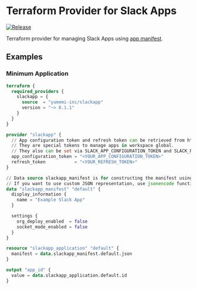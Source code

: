 # Terraform Provider for Slack Apps

[![Release](https://github.com/yumemi-inc/terraform-provider-slackapp/actions/workflows/release.yaml/badge.svg)](https://github.com/yumemi-inc/terraform-provider-slackapp/actions/workflows/release.yaml)

Terraform provider for managing Slack Apps using [app manifest](https://api.slack.com/automation/manifest).


## Examples

### Minimum Application

```terraform
terraform {
  required_providers {
    slackapp = {
      source  = "yumemi-inc/slackapp"
      version = "~> 0.1.1"
    }
  }
}

provider "slackapp" {
  // App configuration token and refresh token can be retrieved from https://api.slack.com/authentication/config-tokens.
  // They are special tokens to manage apps in workspace global.
  // They also can be set via SLACK_APP_CONFIGURATION_TOKEN and SLACK_REFRESH_TOKEN environment variables.
  app_configuration_token = "<YOUR_APP_CONFIGURATION_TOKEN>"
  refresh_token           = "<YOUR_REFRESH_TOKEN>"
}

// Data source slackapp_manifest is for constructing the manifest using Terraform language.
// If you want to use custom JSON representation, use jsonencode function instead.
data "slackapp_manifest" "default" {
  display_information {
    name = "Example Slack App"
  }

  settings {
    org_deploy_enabled  = false
    socket_mode_enabled = false
  }
}

resource "slackapp_application" "default" {
  manifest = data.slackapp_manifest.default.json
}

output "app_id" {
  value = data.slackapp_application.default.id
}
```
